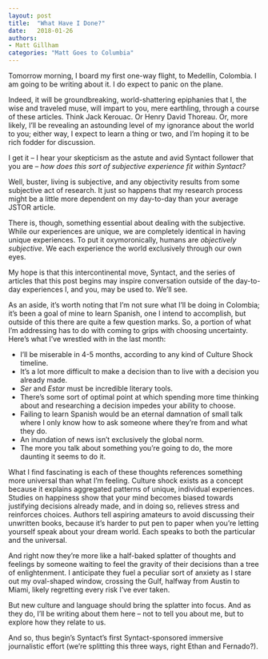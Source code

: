 ```yaml
---
layout: post
title:  "What Have I Done?"
date:   2018-01-26
authors:
- Matt Gillham
categories: "Matt Goes to Columbia"
---
```


Tomorrow morning, I board my first one-way flight, to Medellín, Colombia. I am going to be writing about it. I do expect to panic on the plane.

Indeed, it will be groundbreaking, world-shattering epiphanies that I, the wise and traveled muse, will impart to you, mere earthling, through a course of these articles. Think Jack Kerouac. Or Henry David Thoreau. Or, more likely, I’ll be revealing an astounding level of my ignorance about the world to you; either way, I expect to learn a thing or two, and I’m hoping it to be rich fodder for discussion.
<!--more-->
I get it – I hear your skepticism as the astute and avid Syntact follower that you are – *how does this sort of subjective experience fit within Syntact?*

Well, buster, living is subjective, and any objectivity results from some subjective act of research. It just so happens that my research process might be a little more dependent on my day-to-day than your average JSTOR article.

There is, though, something essential about dealing with the subjective. While our experiences are unique, we are completely identical in having unique experiences. To put it oxymoronically, humans are *objectively subjective*. We each experience the world exclusively through our own eyes.

My hope is that this intercontinental move, Syntact, and the series of articles that this post begins may inspire conversation outside of the day-to-day experiences I, and you, may be used to. We’ll see.

As an aside, it’s worth noting that I’m not sure what I’ll be doing in Colombia; it’s been a goal of mine to learn Spanish, one I intend to accomplish, but outside of this there are quite a few question marks. So, a portion of what I’m addressing has to do with coming to grips with choosing uncertainty. Here’s what I’ve wrestled with in the last month:

- I’ll be miserable in 4-5 months, according to any kind of Culture Shock timeline.
- It’s a lot more difficult to make a decision than to live with a decision you already made.
- *Ser* and *Estar* must be incredible literary tools.
- There’s some sort of optimal point at which spending more time thinking about and researching a decision impedes your ability to choose.
- Failing to learn Spanish would be an eternal damnation of small talk where I only know how to ask someone where they’re from and what they do.
- An inundation of news isn’t exclusively the global norm.
- The more you talk about something you’re going to do, the more daunting it seems to do it.

What I find fascinating is each of these thoughts references something more universal than what I’m feeling. Culture shock exists as a concept because it explains aggregated patterns of unique, individual experiences. Studies on happiness show that your mind becomes biased towards justifying decisions already made, and in doing so, relieves stress and reinforces choices. Authors tell aspiring amateurs to avoid discussing their unwritten books, because it’s harder to put pen to paper when you’re letting yourself speak about your dream world. Each speaks to both the particular and the universal.

And right now they’re more like a half-baked splatter of thoughts and feelings by someone waiting to feel the gravity of their decisions than a tree of enlightenment. I anticipate they fuel a peculiar sort of anxiety as I stare out my oval-shaped window, crossing the Gulf, halfway from Austin to Miami, likely regretting every risk I’ve ever taken.

But new culture and language should bring the splatter into focus. And as they do, I’ll be writing about them here – not to tell you about me, but to explore how they relate to us.

And so, thus begin’s Syntact’s first Syntact-sponsored immersive journalistic effort (we’re splitting this three ways, right Ethan and Fernado?).
